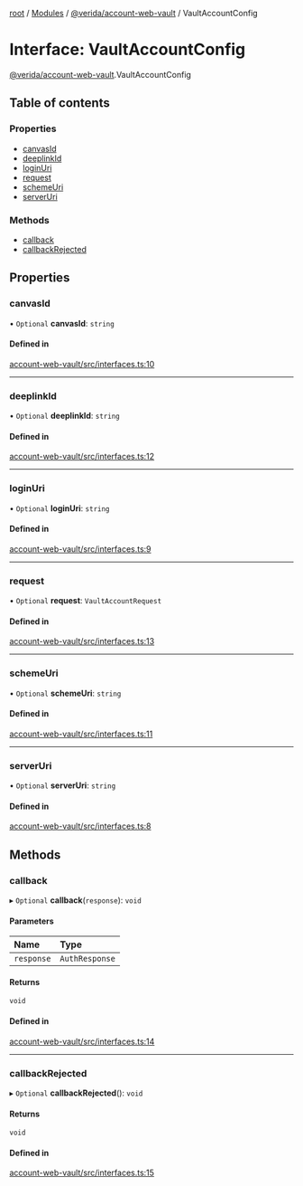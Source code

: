 [root](../README.md) / [Modules](../modules.md) / [@verida/account-web-vault](../modules/verida_account_web_vault.md) / VaultAccountConfig

# Interface: VaultAccountConfig

[@verida/account-web-vault](../modules/verida_account_web_vault.md).VaultAccountConfig

## Table of contents

### Properties

- [canvasId](verida_account_web_vault.VaultAccountConfig.md#canvasid)
- [deeplinkId](verida_account_web_vault.VaultAccountConfig.md#deeplinkid)
- [loginUri](verida_account_web_vault.VaultAccountConfig.md#loginuri)
- [request](verida_account_web_vault.VaultAccountConfig.md#request)
- [schemeUri](verida_account_web_vault.VaultAccountConfig.md#schemeuri)
- [serverUri](verida_account_web_vault.VaultAccountConfig.md#serveruri)

### Methods

- [callback](verida_account_web_vault.VaultAccountConfig.md#callback)
- [callbackRejected](verida_account_web_vault.VaultAccountConfig.md#callbackrejected)

## Properties

### canvasId

• `Optional` **canvasId**: `string`

#### Defined in

[account-web-vault/src/interfaces.ts:10](https://github.com/verida/verida-js/blob/039856c/packages/account-web-vault/src/interfaces.ts#L10)

___

### deeplinkId

• `Optional` **deeplinkId**: `string`

#### Defined in

[account-web-vault/src/interfaces.ts:12](https://github.com/verida/verida-js/blob/039856c/packages/account-web-vault/src/interfaces.ts#L12)

___

### loginUri

• `Optional` **loginUri**: `string`

#### Defined in

[account-web-vault/src/interfaces.ts:9](https://github.com/verida/verida-js/blob/039856c/packages/account-web-vault/src/interfaces.ts#L9)

___

### request

• `Optional` **request**: `VaultAccountRequest`

#### Defined in

[account-web-vault/src/interfaces.ts:13](https://github.com/verida/verida-js/blob/039856c/packages/account-web-vault/src/interfaces.ts#L13)

___

### schemeUri

• `Optional` **schemeUri**: `string`

#### Defined in

[account-web-vault/src/interfaces.ts:11](https://github.com/verida/verida-js/blob/039856c/packages/account-web-vault/src/interfaces.ts#L11)

___

### serverUri

• `Optional` **serverUri**: `string`

#### Defined in

[account-web-vault/src/interfaces.ts:8](https://github.com/verida/verida-js/blob/039856c/packages/account-web-vault/src/interfaces.ts#L8)

## Methods

### callback

▸ `Optional` **callback**(`response`): `void`

#### Parameters

| Name | Type |
| :------ | :------ |
| `response` | `AuthResponse` |

#### Returns

`void`

#### Defined in

[account-web-vault/src/interfaces.ts:14](https://github.com/verida/verida-js/blob/039856c/packages/account-web-vault/src/interfaces.ts#L14)

___

### callbackRejected

▸ `Optional` **callbackRejected**(): `void`

#### Returns

`void`

#### Defined in

[account-web-vault/src/interfaces.ts:15](https://github.com/verida/verida-js/blob/039856c/packages/account-web-vault/src/interfaces.ts#L15)
